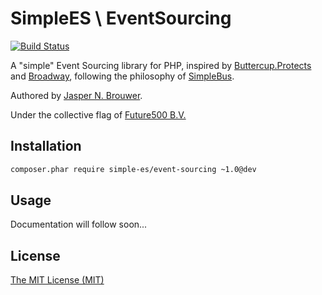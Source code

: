 # SimpleES \ EventSourcing

[![Build Status](https://travis-ci.org/simple-es/event-sourcing.svg?branch=master)](https://travis-ci.org/simple-es/event-sourcing)

A "simple" Event Sourcing library for PHP, inspired by [Buttercup.Protects][buttercup] and [Broadway][broadway], following the philosophy of [SimpleBus][simplebus].

Authored by [Jasper N. Brouwer][jaspernbrouwer].

Under the collective flag of [Future500 B.V.][f500]

## Installation

```txt
composer.phar require simple-es/event-sourcing ~1.0@dev
```

## Usage

Documentation will follow soon...

## License

[The MIT License (MIT)][license]


[broadway]: https://github.com/qandidate-labs/broadway
[buttercup]: https://buttercup-php.github.io/protects/
[f500]: https://github.com/f500
[jaspernbrouwer]: https://github.com/jaspernbrouwer
[license]: https://github.com/simple-es/event-sourcing/blob/master/LICENSE
[simplebus]: https://github.com/SimpleBus
